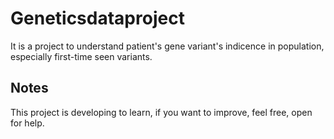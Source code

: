 # Geneticsdataproject
It is a project to understand patient's gene variant's indicence in population, especially first-time seen variants.
## Notes
This project is developing to learn, if you want to improve, feel free, open for help.

